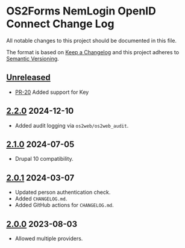 <!-- markdownlint-disable MD024 -->
# OS2Forms NemLogin OpenID Connect Change Log

All notable changes to this project should be documented in this file.

The format is based on [Keep a Changelog](http://keepachangelog.com/)
and this project adheres to [Semantic Versioning](http://semver.org/).

## [Unreleased]

* [PR-20](https://github.com/itk-dev/os2forms_nemlogin_openid_connect/pull/20)
  Added support for Key

## [2.2.0] 2024-12-10

* Added audit logging via `os2web/os2web_audit`.

## [2.1.0] 2024-07-05

* Drupal 10 compatibility.

## [2.0.1] 2024-03-07

* Updated person authentication check.
* Added `CHANGELOG.md`.
* Added GitHub actions for `CHANGELOG.md`.

## [2.0.0] 2023-08-03

* Allowed multiple providers.

[Unreleased]: https://github.com/itk-dev/os2forms_nemlogin_openid_connect/compare/2.2.0...HEAD
[2.2.0]: https://github.com/itk-dev/os2forms_nemlogin_openid_connect/compare/2.1.0...2.2.0
[2.1.0]: https://github.com/itk-dev/os2forms_nemlogin_openid_connect/compare/2.0.1...2.1.0
[2.0.1]: https://github.com/itk-dev/os2forms_nemlogin_openid_connect/compare/2.0.0...2.0.1
[2.0.0]: https://github.com/itk-dev/os2forms_nemlogin_openid_connect/releases/tag/2.0.0
